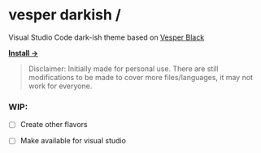 # vesper darkish /

Visual Studio Code dark-ish theme based on [Vesper Black](https://github.com/michaljach/vesper-black)

<a href="https://marketplace.visualstudio.com/items?itemName=jach.vesper-black"><strong>Install →</strong></a>

> Disclaimer: Initially made for personal use. There are still modifications to be made to cover more files/languages, it may not work for everyone.

### WIP:
- [ ] Create other flavors
- [ ] Make available for visual studio

